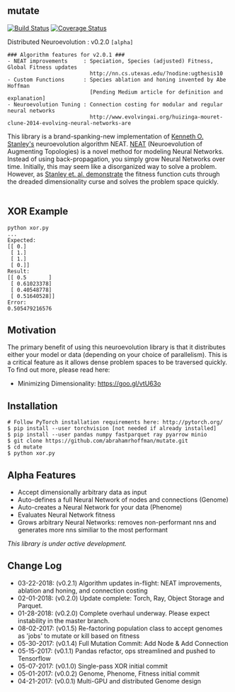## mutate 
[![Build Status](https://travis-ci.org/abrahamrhoffman/mutate.svg?branch=master)](https://travis-ci.org/abrahamrhoffman/mutate) [![Coverage Status](https://coveralls.io/repos/github/abrahamrhoffman/mutate/badge.svg?branch=master)](https://coveralls.io/github/abrahamrhoffman/mutate?branch=master)

Distributed Neuroevolution : v0.2.0 `[alpha]`

```
### Algorithm features for v2.0.1 ###
- NEAT improvements     : Speciation, Species (adjusted) Fitness, Global Fitness updates
                          http://nn.cs.utexas.edu/?nodine:ugthesis10
- Custom Functions      : Species ablation and honing invented by Abe Hoffman
                          [Pending Medium article for definition and explanation]
- Neuroevolution Tuning : Connection costing for modular and regular neural networks
                          http://www.evolvingai.org/huizinga-mouret-clune-2014-evolving-neural-networks-are
```

This library is a brand-spanking-new implementation of <a href = "http://www.cs.ucf.edu/~kstanley/">Kenneth O. Stanley's</a> neuroevolution algorithm NEAT. <a href = "http://nn.cs.utexas.edu/downloads/papers/stanley.ec02.pdf">NEAT</a> (Neuroevolution of Augmenting Topologies) is a novel method for modeling Neural Networks. Instead of using back-propagation, you simply grow Neural Networks over time. Initially, this may seem like a disorganized way to solve a problem. However, as <a href="https://www.cs.ucf.edu/~kstanley/neat.html">Stanley et. al. demonstrate</a> the fitness function cuts through the dreaded dimensionality curse and solves the problem space quickly.<br>
<br>

## XOR Example
```
python xor.py
...
Expected:
[[ 0.]
 [ 1.]
 [ 1.]
 [ 0.]]
Result:
[[ 0.5       ]
 [ 0.61023378]
 [ 0.40548778]
 [ 0.51640528]]
Error:
0.505479216576
```

## Motivation

The primary benefit of using this neuroevolution library is that it distributes either your model or data (depending on your choice of parallelism). This is a critical feature as it allows dense problem spaces to be traversed quickly. To find out more, please read here:
- Minimizing Dimensionality: https://goo.gl/vtU63o

## Installation

```
# Follow PyTorch installation requirements here: http://pytorch.org/
$ pip install --user torchvision [not needed if already installed]
$ pip install --user pandas numpy fastparquet ray pyarrow minio
$ git clone https://github.com/abrahamrhoffman/mutate.git
$ cd mutate
$ python xor.py
```

## Alpha Features
- Accept dimensionally arbitrary data as input
- Auto-defines a full Neural Network of nodes and connections (Genome)
- Auto-creates a Neural Network for your data (Phenome)
- Evaluates Neural Network fitness
- Grows arbitrary Neural Networks: removes non-performant nns and generates more nns similiar to the most performant

<i>This library is under active development.</i>

## Change Log
- 03-22-2018: (v0.2.1) Algorithm updates in-flight: NEAT improvements, ablation and honing, and connection costing
- 02-01-2018: (v0.2.0) Update complete: Torch, Ray, Object Storage and Parquet.
- 01-28-2018: (v0.2.0) Complete overhaul underway. Please expect instability in the master branch.
- 08-02-2017: (v0.1.5) Re-factoring population class to accept genomes as 'jobs' to mutate or kill based on fitness
- 05-30-2017: (v0.1.4) Full Mutation Commit: Add Node & Add Connection 
- 05-15-2017: (v0.1.1) Pandas refactor, ops streamlined and pushed to Tensorflow
- 05-07-2017: (v0.1.0) Single-pass XOR initial commit 
- 05-01-2017: (v0.0.2) Genome, Phenome, Fitness initial commit
- 04-21-2017: (v0.0.1) Multi-GPU and distributed Genome design
